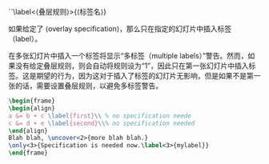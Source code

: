 ``\label<⟨叠层规则⟩>{⟨标签名⟩}  

如果给定了 ⟨overlay specification⟩，那么只在指定的幻灯片中插入标签（label）。

在多张幻灯片中插入一个标签将显示“多标签（multiple labels）”警告。然而，如果没有给定叠层规则，则会自动将规则设为“1”，因此只在第一张幻灯片中插入标签。这是期望的行为，因为这对于插入了标签的幻灯片无影响，但是如果不是第一张的话，需要设置叠层规则，以避免多标签警告。

```latex
\begin{frame}  
\begin{align}  
a &= b + c \label{first}\\ % no specification neede
c &= d + e \label{second}\\% no specification needed  
\end{align}  
Blah blah, \uncover<2>{more blah blah.}  
\only<3>{Specification is needed now.\label<3>{mylabel}}  
\end{frame}
```